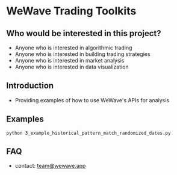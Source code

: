 # WeWave Trading Toolkits

## Who would be interested in this project?

- Anyone who is interested in algorithmic trading
- Anyone who is interested in building trading strategies
- Anyone who is interested in market analysis
- Anyone who is interested in data visualization

## Introduction

- Providing examples of how to use WeWave's APIs for analysis

## Examples

```
python 3_example_historical_pattern_match_randomized_dates.py
```

## FAQ

- contact: team@wewave.app
